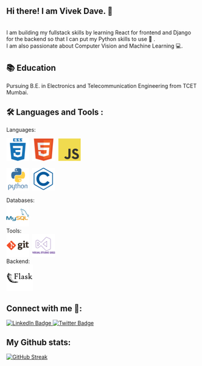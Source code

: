 ## Hi there! I am Vivek Dave. 🤙
<br>
I am building my fullstack skills by learning React for frontend and Django for the backend so that I can put my Python skills to use 🐍 . <br> I am also passionate about Computer Vision and Machine Learning 💻. 
<br>

## 📚 Education 
Pursuing B.E. in Electronics and Telecommunication Engineering from TCET Mumbai. 

## :hammer_and_wrench: Languages and Tools : 
Languages:
<div>
  <img src="https://github.com/devicons/devicon/blob/master/icons/css3/css3-plain-wordmark.svg"  title="CSS3" alt="CSS" width="60" height="60"/>&nbsp;
  <img src="https://github.com/devicons/devicon/blob/master/icons/html5/html5-original.svg" title="HTML5" alt="HTML" width="60" height="60"/>&nbsp;
  <img src="https://github.com/devicons/devicon/blob/master/icons/javascript/javascript-original.svg" title="JavaScript" alt="JavaScript" width="60" height="60"/>&nbsp;
 
  <img src="https://github.com/devicons/devicon/blob/master/icons/python/python-original-wordmark.svg"  title="Python" alt="Python" width="60" height="60"/>&nbsp;
  <img src= "https://github.com/devicons/devicon/blob/master/icons/c/c-line.svg" title= "C" alt = "C" width="60" height= "60"/>&nbsp;

</div>
Databases:
<div>
 <img src="https://github.com/devicons/devicon/blob/master/icons/mysql/mysql-original-wordmark.svg" title="MySQL"  alt="MySQL" width="60" height="60"/>&nbsp;
</div>
Tools:
<div> 
  <img src= "https://github.com/devicons/devicon/blob/master/icons/git/git-original-wordmark.svg" title = "Git" alt = "C" width = "60" height = "60"/>&nbsp;
  <img src="https://github.com/devicons/devicon/blob/master/icons/visualstudio/visualstudio-line-wordmark.svg" title= "VSC" alt = "VSCode" width ="60" height="60"/>&nbsp;
</div>
Backend:
<div>
  <img src = "https://github.com/devicons/devicon/blob/master/icons/flask/flask-original-wordmark.svg" title = "Flask" alt = "C" width = "70" height = "70"/>&nbsp;
</div>

## Connect with me 📱:
<div id="badges">
  <a href="https://www.linkedin.com/in/vivek-dave-2a0362233?utm_source=share&utm_campaign=share_via&utm_content=profile&utm_medium=android_app">
    <img src="https://img.shields.io/badge/LinkedIn-blue?style=for-the-badge&logo=linkedin&logoColor=white" alt="LinkedIn Badge"/>
  </a>
  <a href="https://x.com/Viv_Dave_?t=yJbIF4uVexHkKAKxGo242g&s=09">
    <img src="https://img.shields.io/badge/Twitter-blue?style=for-the-badge&logo=twitter&logoColor=white" alt="Twitter Badge"/>
  </a>
</div>

## My Github stats: 
<a href="https://git.io/streak-stats"><img src="https://github-readme-streak-stats.herokuapp.com?user=viv-dave&theme=dark" alt="GitHub Streak" /></a>

<!--
**Viv-Dave/Viv-Dave** is a ✨ _special_ ✨ repository because its `README.md` (this file) appears on your GitHub profile.

Here are some ideas to get you started:

- 🔭 I’m currently working on ...
- 🌱 I’m currently learning ...
- 👯 I’m looking to collaborate on ...
- 🤔 I’m looking for help with ...
- 💬 Ask me about ...
- 📫 How to reach me: ...
- 😄 Pronouns: ...
- ⚡ Fun fact: ...
-->
